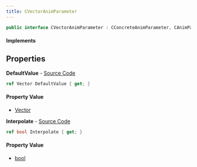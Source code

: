 ```yaml
---
title: CVectorAnimParameter
---
```


```csharp
public interface CVectorAnimParameter : CConcreteAnimParameter, CAnimParameterBase, ISchemaClass<CAnimParameterBase>, ISchemaClass<CConcreteAnimParameter>, ISchemaClass<CVectorAnimParameter>, ISchemaField, ISchemaClass, INativeHandle
```

#### Implements

## Properties

**DefaultValue** - [Source Code](https://github.com/swiftly-solution/swiftlys2/blob/main/managed/src/SwiftlyS2.Generated/Schemas/Interfaces/CVectorAnimParameter.cs#L16)

```csharp
ref Vector DefaultValue { get; }
```

#### Property Value

- [Vector](/docs/api/shared/natives/vector)

**Interpolate** - [Source Code](https://github.com/swiftly-solution/swiftlys2/blob/main/managed/src/SwiftlyS2.Generated/Schemas/Interfaces/CVectorAnimParameter.cs#L18)

```csharp
ref bool Interpolate { get; }
```

#### Property Value

- [bool](https://learn.microsoft.com/dotnet/api/system.boolean)

